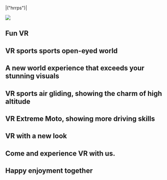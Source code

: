 |("hrrps")|

![](http://github.com/yourname/your-repository/raw/master/images-folder/xxx.png)
## Fun VR
## VR sports sports open-eyed world
## A new world experience that exceeds your stunning visuals
## VR sports air gliding, showing the charm of high altitude
## VR Extreme Moto, showing more driving skills
## VR with a new look
## Come and experience VR with us.
## Happy enjoyment together
